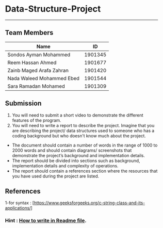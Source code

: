 # Data-Structure-Project
--------------------------------------------------------------------------------------------------------------------------------------------------------
## Team Members

Name              | ID
------------------|---------------
Sondos Ayman Mohammed |1901345
Reem Hassan Ahmed |1901677
Zainb Maged Arafa Zahran|1901420
Nada Waleed Mohammed Ebed| 1901544
Sara Ramadan Mohamed |1901309


## Submission

1. You will need to submit a short video to demonstrate the different features of the
program.
2. You will need to write a report to describe the project. Imagine that you are describing the
project/ data structures used to someone who has a coding background but who doesn't
know much about the project.
  - The document should contain a number of words in the range of 1000 to 2000 words 
    and should contain diagrams/ screenshots that demonstrate the project’s
    background and implementation details.
  - The report should be divided into sections such as background, implementation
         details and complexity of operations.
  - The report should contain a references section where the resources that you have
         used during the project are listed.
         
## References
1-for syntax : [https://www.geeksforgeeks.org/c-string-class-and-its-applications/]
         
### Hint : [How to write in Readme file](https://write.geeksforgeeks.org/).

